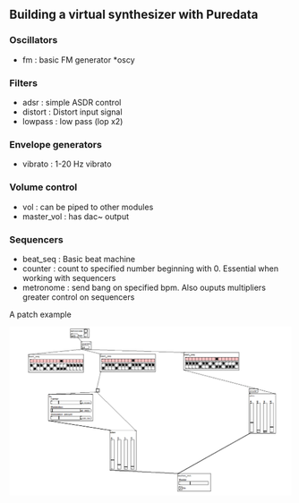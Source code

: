 ## Building a virtual synthesizer with Puredata

### Oscillators
* fm : basic FM generator
*oscy

### Filters
* adsr : simple ASDR control
* distort : Distort input signal
* lowpass : low pass (lop x2)



### Envelope generators
* vibrato : 1-20 Hz vibrato


### Volume control
* vol : can be piped to other modules
* master_vol : has dac~ output

### Sequencers
* beat_seq : Basic beat machine
* counter : count to specified number beginning with 0. Essential when working with sequencers
* metronome : send bang on specified bpm. Also ouputs multipliers greater control on sequencers


A patch example 

![My sample patch image](patch_example.PNG)





